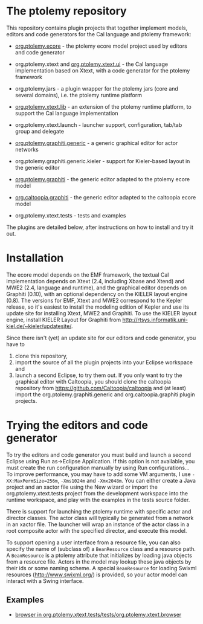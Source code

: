 # The ptolemy repository

This repository contains plugin projects that together implement models, editors and code generators for the Cal language and ptolemy framework:
* [org.ptolemy.ecore](org.ptolemy.ecore/README.md) - the ptolemy ecore model project used by editors and code generator
* org.ptolemy.xtext and [org.ptolemy.xtext.ui](org.ptolemy.xtext.ui/README.md) - the Cal language implementation based on Xtext, with a code generator for the ptolemy framework

* org.ptolemy.jars - a plugin wrapper for the ptolemy jars (core and several domains), i.e. the ptolemy runtime platform
* [org.ptolemy.xtext.lib](org.ptolemy.xtext.lib/README.md) - an extension of the ptolemy runtime platform, to support the Cal language implementation

* org.ptolemy.xtext.launch - launcher support, configuration, tab/tab group and delegate

* [org.ptolemy.graphiti.generic](org.ptolemy.graphiti.generic/README.md) - a generic graphical editor for actor networks
* org.ptolemy.graphiti.generic.kieler - support for Kieler-based layout in the generic editor

* [org.ptolemy.graphiti](org.ptolemy.graphiti/README.md) - the generic editor adapted to the ptolemy ecore model
* [org.caltoopia.graphiti](org.ptolemy.graphiti/README.md) - the generic editor adapted to the caltoopia ecore model

* org.ptolemy.xtext.tests - tests and examples

The plugins are detailed below, after instructions on how to install and try it out.

# Installation

The ecore model depends on the EMF framework, the textual Cal implementation depends on Xtext (2.4, including Xbase and Xtend) and MWE2 (2.4, language and runtime), and the graphical editor depends on Graphiti (0.10), with an optional dependency on the KIELER layout engine (0.8). The versions for EMF, Xtext and MWE2 correspond to the Kepler release, so it's easiest to install the modeling edition of Kepler and use its update site for installing Xtext, MWE2 and Graphiti. To use the KIELER layout engine, install KIELER Layout for Graphiti from http://rtsys.informatik.uni-kiel.de/~kieler/updatesite/.

Since there isn't (yet) an update site for our editors and code generator, you have to
1. clone this repository,
2. import the source of all the plugin projects into your Eclipse workspace and
3. launch a second Eclipse, to try them out.
If you only want to try the graphical editor with Caltoopia, you should clone the caltoopia repository from https://github.com/Caltoopia/caltoopia and (at least) import the org.ptolemy.graphiti.generic and org.caltoopia.graphiti plugin projects.

# Trying the editors and code generator

To try the editors and code generator you must build and launch a second Eclipse using Run as->Eclipse Application. If this option is not available, you must create the run configuration manually by using Run configurations... To improve performance, you may have to add some VM arguments, I use `-XX:MaxPermSize=256m`, `-Xms1024m` and `-Xmx2048m`. You can either create a Java project and an xactor file using the New wizard or import the org.ptolemy.xtext.tests project from the development workspace into the runtime workspace, and play with the examples in the tests source folder.

There is support for launching the ptolemy runtime with specific actor and director classes. The actor class will typically be generated from a network in an xactor file. The launcher will wrap an instance of the actor class in a root composite actor with the specified director, and execute this model.

To support opening a user interface from a resource file, you can also specify the name of (subclass of) a `BeanResource` class and a resource path. A `BeanResource` is a ptolemy attribute that initializes by loading java objects from a resource file. Actors in the model may lookup these java objects by their ids or some naming scheme. A special `BeanResource` for loading Swixml resources (http://www.swixml.org/) is provided, so your actor model can interact with a Swing interface.

## Examples ##

* [browser in org.ptolemy.xtext.tests/tests/org.ptolemy.xtext.browser](org.ptolemy.xtext.tests/tests/org/ptolemy/xtext/browser/)
